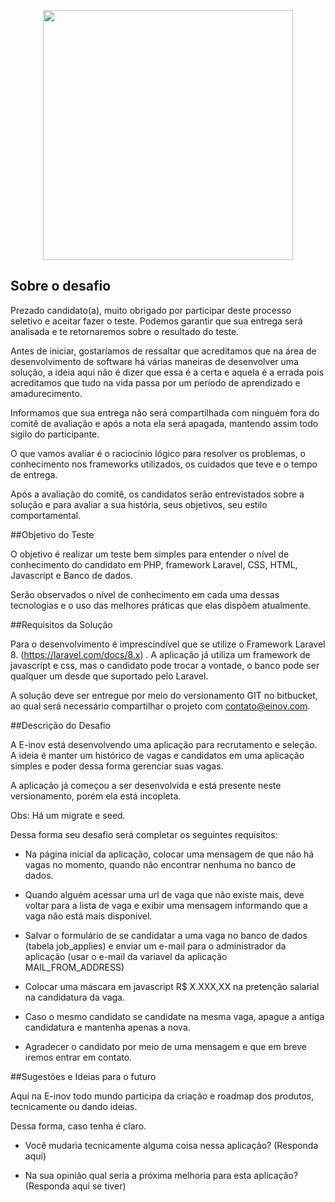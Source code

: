 <p align="center"><a href="https://einov.com" target="_blank"><img src="https://einov.com/wp-content/uploads/2020/09/e-inov-logo.svg" width="400"></a></p>


## Sobre o desafio

Prezado candidato(a), muito obrigado por participar deste processo seletivo e aceitar fazer o teste. Podemos garantir que sua entrega será analisada e te retornaremos sobre o resultado do teste.

Antes de iniciar, gostaríamos de ressaltar que acreditamos que na área de desenvolvimento de software há várias maneiras de desenvolver uma solução, a ideia aqui não é dizer que essa é a certa e aquela é a errada pois acreditamos que tudo na vida passa por um período de aprendizado e amadurecimento.

Informamos que sua entrega não será compartilhada com ninguém fora do comitê de avaliação e após a nota ela será apagada, mantendo assim todo sigilo do participante.

O que vamos avaliar é o raciocínio lógico para resolver os problemas, o conhecimento nos frameworks utilizados, os cuidados que teve e o tempo de entrega.

Após a avaliação do comitê, os candidatos serão entrevistados sobre a solução e para avaliar a sua história, seus objetivos, seu estilo comportamental.

##Objetivo do Teste

O objetivo é realizar um teste bem simples para entender o nível de conhecimento do candidato em PHP, framework Laravel, CSS, HTML, Javascript e Banco de dados.

Serão observados o nível de conhecimento em cada uma dessas tecnologias e o uso das melhores práticas que elas dispõem atualmente.

##Requisitos da Solução

Para o desenvolvimento é imprescindível que se utilize o Framework Laravel 8. (https://laravel.com/docs/8.x) . A aplicação já utiliza um framework de javascript e css, mas o candidato pode trocar a vontade, o banco pode ser qualquer um desde que suportado pelo Laravel.

A solução deve ser entregue por meio do versionamento GIT no bitbucket, ao qual será necessário compartilhar o projeto com contato@einov.com.

##Descrição do Desafio

A E-inov está desenvolvendo uma aplicação para recrutamento e seleção. A ideia é manter um histórico de vagas e candidatos em uma aplicação simples e poder dessa forma gerenciar suas vagas.

A aplicação já começou a ser desenvolvida e está presente neste versionamento, porém ela está incopleta.

Obs: Há um migrate e seed.

Dessa forma seu desafio será completar os seguintes requisitos:

- Na página inicial da aplicação, colocar uma mensagem de que não há vagas no momento, quando não encontrar nenhuma no banco de dados.

- Quando alguém acessar uma url de vaga que não existe mais, deve voltar para a lista de vaga e exibir uma mensagem informando que a vaga não está mais disponível.

- Salvar o formulário de se candidatar a uma vaga no banco de dados (tabela job_applies) e enviar um e-mail para o administrador da aplicação (usar o e-mail da variavel da aplicação MAIL_FROM_ADDRESS)

- Colocar uma máscara em javascript R$ X.XXX,XX na pretenção salarial na candidatura da vaga.

- Caso o mesmo candidato se candidate na mesma vaga, apague a antiga candidatura e mantenha apenas a nova.

- Agradecer o candidato por meio de uma mensagem e que em breve iremos entrar em contato.

##Sugestões e Ideias para o futuro

Aqui na E-inov todo mundo participa da criação e roadmap dos produtos, tecnicamente ou dando ideias.

Dessa forma, caso tenha é claro.

- Você mudaria tecnicamente alguma coisa nessa aplicação?
  (Responda aqui)

- Na sua opinião qual seria a próxima melhoria para esta aplicação?
  (Responda aqui se tiver)
